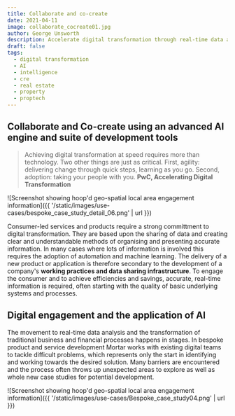 ```yaml
---
title: Collaborate and co-create
date: 2021-04-11
image: collaborate_cocreate01.jpg
author: George Unsworth
description: Accelerate digital transformation through real-time data and AI-powered collaboration.
draft: false
tags:
  - digital transformation
  - AI
  - intelligence
  - cre
  - real estate
  - property 
  - proptech
---
```


Collaborate and Co-create using an advanced AI engine and suite of development tools
-----------------------------------------------------------------------------------------------------

> Achieving digital transformation at speed requires more than technology. Two other things are just as critical. First, agility: delivering change through quick steps, learning as you go. Second, adoption: taking your people with you.
> **PwC, Accelerating Digital Transformation**

![Screenshot showing hoop'd geo-spatial local area engagement information]({{ '/static/images/use-cases/bespoke_case_study_detail_06.png' | url }})

Consumer-led services and products require a strong committment to digital transformation. They are based upon the sharing of data and creating clear and understandable methods of organising and presenting accurate information. In many cases where lots of information is involved this requires the adoption of automation and machine learning. The delivery of a new product or application is therefore secondary to the development of a company's **working practices and data sharing infrastructure**. To engage the consumer and to achieve efficiencies and savings, accurate, real-time information is required, often starting with the quality of basic underlying systems and processes.

Digital engagement and the application of AI
-----------------------------------------------------------------------------------------------------

The movement to real-time data analysis and the transformation of traditional business and financial processes happens in stages. In bespoke product and service development Mortar works with existing digital teams to tackle difficult problems, which represents only the start in identifying and working towards the desired solution. Many barriers are encountered and the process often throws up unexpected areas to explore as well as whole new case studies for potential development.

![Screenshot showing hoop'd geo-spatial local area engagement information]({{ '/static/images/use-cases/Bespoke_case_study04.png' | url }})
